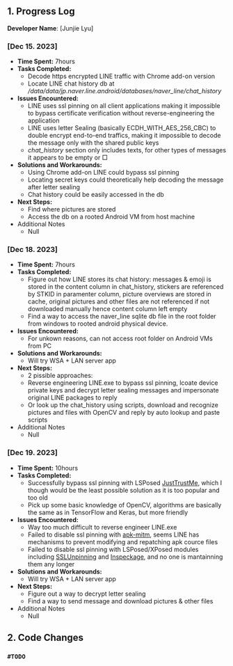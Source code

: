 ## 1. Progress Log

**Developer Name**: [Junjie Lyu]

### [Dec 15. 2023]

- **Time Spent:** 7hours
- **Tasks Completed:**
  - Decode https encrypted LINE traffic with Chrome add-on version
  - Locate LINE chat history db at _/data/data/jp.naver.line.android/databases/naver_line/chat_history_
- **Issues Encountered:**
  - LINE uses ssl pinning on all client applications making it impossible to bypass certificate verification without reverse-engineering the application
  - LINE uses letter Sealing (basically ECDH_WITH_AES_256_CBC) to double encrypt end-to-end traffics, making it impossible to decode the message only with the shared public keys
  - _chat_history_ section only includes texts, for other types of messages it appears to be empty or □
- **Solutions and Workarounds:**
  - Using Chrome add-on LINE could bypass ssl pinning
  - Locating secret keys could theoretically help decoding the message after letter sealing
  - Chat history could be easily accessed in the db
- **Next Steps:**
  - Find where pictures are stored
  - Access the db on a rooted Android VM from host machine
- Additional Notes
  - Null
 
### [Dec 18. 2023]

- **Time Spent:** 7hours
- **Tasks Completed:**
  - Figure out how LINE stores its chat history: messages & emoji is stored in the content column in chat_history, stickers are referenced by STKID in paramenter column, picture overviews are stored in cache, original pictures and other files are not referenced if not downloaded manually hence content column left empty
  - Find a way to access the naver_line sqlite db file in the root folder from windows to rooted android physical device.
- **Issues Encountered:**
  - For unkown reasons, can not access root folder on Android VMs from PC
- **Solutions and Workarounds:**
  - Will try WSA + LAN server app
- **Next Steps:**
  - 2 pissible approaches:
  - Reverse engineering LINE.exe to bypass ssl pinning, lcoate device private keys and decrypt letter sealing messages and impersonate original LINE packages to reply
  - Or look up the chat_history using scripts, download and recognize pictures and files with OpenCV and reply by auto lookup and paste scripts
- Additional Notes
  - Null

### [Dec 19. 2023]
- **Time Spent:** 10hours
- **Tasks Completed:**
  - Successfully bypass ssl pinning with LSPosed [JustTrustMe](https://github.com/Fuzion24/JustTrustMe), which I though would be the least possible solution as it is too popular and too old
  - Pick up some basic knowledge of OpenCV, algorithms are basically the same as in TensorFlow and Keras, but more friendly
- **Issues Encountered:**
  - Way too much difficult to reverse engineer LINE.exe
  - Failed to disable ssl pinning with [apk-mitm](https://github.com/shroudedcode/apk-mitm), seems LINE has mechanisms to prevent modifying and repatching apk cource files
  - Failed to disable ssl pinning with LSPosed/XPosed modules including [SSLUnpinning](https://github.com/ac-pm/SSLUnpinning_Xposed) and [Inspeckage](https://github.com/ac-pm/Inspeckage), and no one is mantainning them any longer
- **Solutions and Workarounds:**
  - Will try WSA + LAN server app
- **Next Steps:**
  - Figure out a way to decrypt letter sealing
  - Find a way to send message and download pictures & other files
- Additional Notes
  - Null

## 2. Code Changes

### `#TODO`
